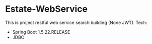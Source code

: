# Estate-WebService
This is project restful web service search building (None JWT).
Tech:
- Spring Boot 1.5.22.RELEASE
- JDBC
